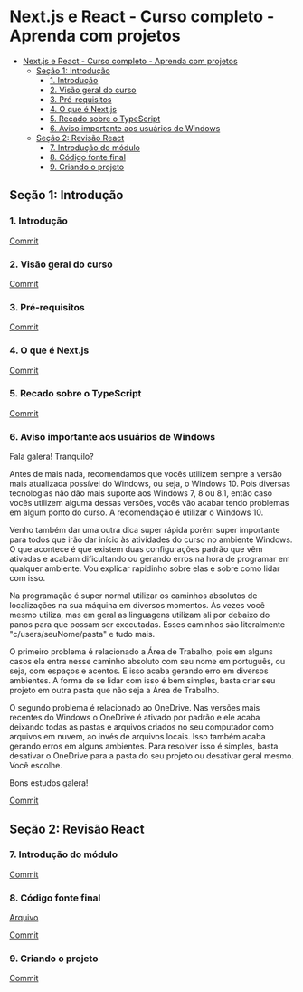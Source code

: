 # Next.js e React - Curso completo - Aprenda com projetos

- [Next.js e React - Curso completo - Aprenda com projetos](#nextjs-e-react---curso-completo---aprenda-com-projetos)
  - [Seção 1: Introdução](#seção-1-introdução)
    - [1. Introdução](#1-introdução)
    - [2. Visão geral do curso](#2-visão-geral-do-curso)
    - [3. Pré-requisitos](#3-pré-requisitos)
    - [4. O que é Next.js](#4-o-que-é-nextjs)
    - [5. Recado sobre o TypeScript](#5-recado-sobre-o-typescript)
    - [6. Aviso importante aos usuários de Windows](#6-aviso-importante-aos-usuários-de-windows)
  - [Seção 2: Revisão React](#seção-2-revisão-react)
    - [7. Introdução do módulo](#7-introdução-do-módulo)
    - [8. Código fonte final](#8-código-fonte-final)
    - [9. Criando o projeto](#9-criando-o-projeto)

## Seção 1: Introdução

### 1. Introdução

[Commit](https://github.com/Alexandresl/curso-next-react/tree/766c11ba890a459907b227b3676c67a854aee609)

### 2. Visão geral do curso

[Commit](https://github.com/Alexandresl/curso-next-react/tree/6ca025e8c546c832e987f4350f7c49473d1c8df8)

### 3. Pré-requisitos

[Commit](https://github.com/Alexandresl/curso-next-react/tree/ee4a05ef619e4d77c4e3e4d1097f8d945df95147)

### 4. O que é Next.js

[Commit](https://github.com/Alexandresl/curso-next-react/tree/6326cc35e0cec6ef7c4def8ca03cfcd2eaa2ae50)

### 5. Recado sobre o TypeScript

[Commit](https://github.com/Alexandresl/curso-next-react/tree/a7f68de940a05da84fc577b1cffd74f7e5dd9807)

### 6. Aviso importante aos usuários de Windows

Fala galera! Tranquilo?

Antes de mais nada, recomendamos que vocês utilizem sempre a versão mais atualizada possível do Windows, ou seja, o Windows 10. Pois diversas tecnologias não dão mais suporte aos Windows 7, 8 ou 8.1, então caso vocês utilizem alguma dessas versões, vocês vão acabar tendo problemas em algum ponto do curso. A recomendação é utilizar o Windows 10.

Venho também dar uma outra dica super rápida porém super importante para todos que irão dar início às atividades do curso no ambiente Windows. O que acontece é que existem duas configurações padrão que vêm ativadas e acabam dificultando ou gerando erros na hora de programar em qualquer ambiente. Vou explicar rapidinho sobre elas e sobre como lidar com isso.

Na programação é super normal utilizar os caminhos absolutos de localizações na sua máquina em diversos momentos. Às vezes você mesmo utiliza, mas em geral as linguagens utilizam ali por debaixo do panos para que possam ser executadas. Esses caminhos são literalmente "c/users/seuNome/pasta" e tudo mais.

O primeiro problema é relacionado a Área de Trabalho, pois em alguns casos ela entra nesse caminho absoluto com seu nome em português, ou seja, com espaços e acentos. E isso acaba gerando erro em diversos ambientes. A forma de se lidar com isso é bem simples, basta criar seu projeto em outra pasta que não seja a Área de Trabalho.

O segundo problema é relacionado ao OneDrive. Nas versões mais recentes do Windows o OneDrive é ativado por padrão e ele acaba deixando todas as pastas e arquivos criados no seu computador como arquivos em nuvem, ao invés de arquivos locais. Isso também acaba gerando erros em alguns ambientes. Para resolver isso é simples, basta desativar o OneDrive para a pasta do seu projeto ou desativar geral mesmo. Você escolhe.

Bons estudos galera!

[Commit](https://github.com/Alexandresl/curso-next-react/tree/ff7709ee8347e7d07c37dbf402650b233e4a11ba)

## Seção 2: Revisão React

### 7. Introdução do módulo

[Commit](https://github.com/Alexandresl/curso-next-react/tree/0c84d15b0ef5fb25db82b214dddde540a6586376)

### 8. Código fonte final

[Arquivo](/Arquivos/exercicios.zip)

[Commit](https://github.com/Alexandresl/curso-next-react/tree/0190865f1a9816ed432c509963f77fc2281a5bb8)

### 9. Criando o projeto

[Commit]()